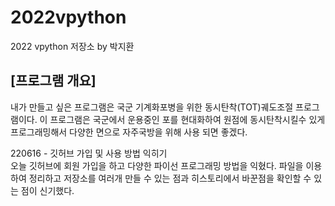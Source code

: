 # 2022vpython
2022 vpython 저장소 by 박지환
## [프로그램 개요]
내가 만들고 싶은 프로그램은 국군 기계화포병을 위한 동시탄착(TOT)궤도조절 프로그램이다. 
이 프로그램은 국군에서 운용중인 포를 현대화하여 원점에 동시탄착시킬수 있게 프로그래밍해서 다양한 면으로 자주국방을 위해 사용 되면 좋겠다.

220616 - 깃허브 가입 및 사용 방법 익히기     
오늘 깃허브에 회원 가입을 하고 다양한 파이선 프로그래밍 방법을 익혔다.
파일을 이용하여 정리하고 저장소를 여러개 만들 수 있는 점과 히스토리에서 바꾼점을 확인할 수 있는 점이 신기했다.
